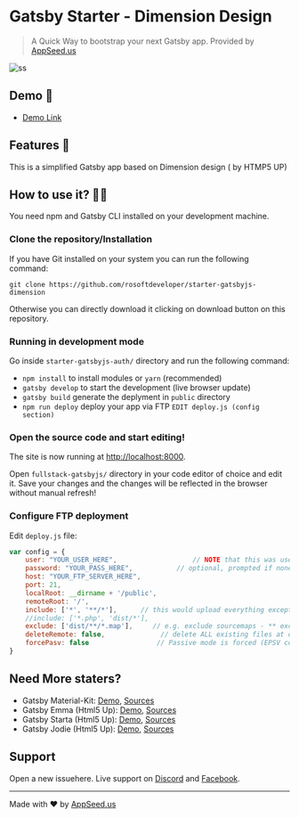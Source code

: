 # Gatsby Starter - Dimension Design

> A Quick Way to bootstrap your next Gatsby app. Provided by [AppSeed.us](https://appseed.us?ref=github) 

![ss](https://static.appseed.us/misc/thumb-gatsby-dimension.png)

## Demo 💯

- [Demo Link](https://starter-gatsbyjs-dimension.appseed.us/)

## Features 🚀

This is a simplified Gatsby app based on Dimension design ( by HTMP5 UP)

## How to use it? 👨‍💻

You need npm and Gatsby CLI installed on your development machine.

### Clone the repository/Installation

If you have Git installed on your system you can run the following command:

`git clone https://github.com/rosoftdeveloper/starter-gatsbyjs-dimension`

Otherwise you can directly download it clicking on download button on this repository.

### Running in development mode

Go inside `starter-gatsbyjs-auth/` directory and run the following command:

- `npm install` to install modules or `yarn` (recommended)
- `gatsby develop` to start the development (live browser update)
- `gatsby build` generate the deplyment in `public` directory
- `npm run deploy` deploy your app via FTP `EDIT deploy.js (config section)`

### Open the source code and start editing!

The site is now running at
[http://localhost:8000](http://localhost:8000).

Open `fullstack-gatsbyjs/` directory in your code editor of choice and edit it. 
Save your changes and the changes will be reflected in the browser without manual refresh!

### Configure FTP deployment 

Edit `deploy.js` file:

```js
var config = {
    user: "YOUR_USER_HERE",                   // NOTE that this was username in 1.x 
    password: "YOUR_PASS_HERE",           // optional, prompted if none given
    host: "YOUR_FTP_SERVER_HERE",
    port: 21,
    localRoot: __dirname + '/public',
    remoteRoot: '/',
    include: ['*', '**/*'],      // this would upload everything except dot files
    //include: ['*.php', 'dist/*'],
    exclude: ['dist/**/*.map'],     // e.g. exclude sourcemaps - ** exclude: [] if nothing to exclude **
    deleteRemote: false,              // delete ALL existing files at destination before uploading, if true
    forcePasv: false                 // Passive mode is forced (EPSV command is not sent)
}
```

## Need More staters?
- Gatsby Material-Kit: [Demo](https://starter-gatsbyjs-material-kit.appseed.us/), [Sources](https://github.com/rosoftdeveloper/starter-gatsbyjs-material-kit)
- Gatsby Emma (Html5 Up): [Demo](https://starter-gatsbyjs-emma.appseed.us/), [Sources](https://github.com/rosoftdeveloper/starter-gatsbyjs-emma)
- Gatsby Starta (Html5 Up): [Demo](https://starter-gatsbyjs-starta.appseed.us/), [Sources](https://github.com/rosoftdeveloper/starter-gatsbyjs-starta)
- Gatsby Jodie (Html5 Up): [Demo](https://starter-gatsbyjs-jodie.appseed.us/), [Sources](https://github.com/rosoftdeveloper/starter-gatsbyjs-jodie)

## Support
Open a new issuehere. Live support on [Discord](https://discord.gg/fZC6hup) and [Facebook](https://www.facebook.com/groups/fullstack.apps.generator). 

---
Made with ♥ by [AppSeed.us]("https://appseed.us")
